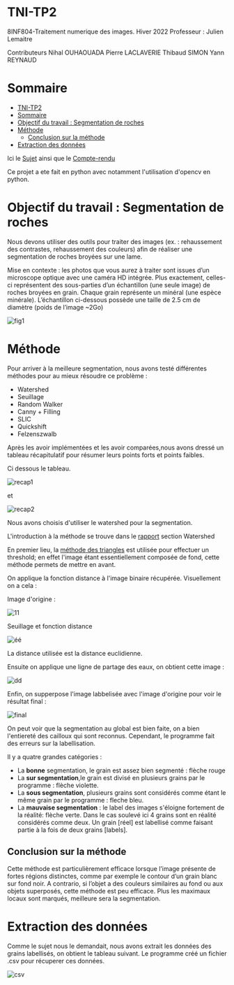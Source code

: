 # TNI-TP2 

8INF804-Traitement numerique des images.
Hiver 2022
Professeur : Julien Lemaitre

Contributeurs
Nihal OUHAOUADA 
Pierre LACLAVERIE 
Thibaud SIMON 
Yann REYNAUD 

# Sommaire 
- [TNI-TP2](#tni-tp2)
- [Sommaire](#sommaire)
- [Objectif du travail : Segmentation de roches](#objectif-du-travail--segmentation-de-roches)
- [Méthode](#méthode)
  - [Conclusion sur la méthode](#conclusion-sur-la-méthode)
- [Extraction des données](#extraction-des-données)

Ici le [Sujet](TP2/Ress/pdf/Sujet%20-%20TP2.pdf) ainsi que le [Compte-rendu](TP2/Ress/pdf/Rapport.pdf)

Ce projet a ete fait en python avec notamment l'utilisation d'opencv en python.

# Objectif du travail : Segmentation de roches

Nous devons utiliser des outils pour traiter des images
(ex. : rehaussement des contrastes, rehaussement des couleurs) afin de réaliser une segmentation de roches broyées sur une lame.

Mise en contexte : les photos que vous aurez à traiter sont issues d’un microscope optique avec
une caméra HD intégrée. Plus exactement, celles-ci représentent des sous-parties d’un échantillon
(une seule image) de roches broyées en grain. Chaque grain représente un minéral (une espèce
minérale). L’échantillon ci-dessous possède une taille de 2.5 cm de diamètre (poids de
l’image ~2Go)

![fig1](TP2/Ress/Images/figure1.jpg)


# Méthode

Pour arriver à la meilleure segmentation, nous avons testé différentes méthodes pour au mieux résoudre ce problème :

- Watershed
- Seuillage
- Random Walker
- Canny + Filling
- SLIC
- Quickshift 
- Felzenszwalb

Après les avoir implémentées et les avoir comparées,nous avons dressé un tableau récapitulatif pour résumer leurs points forts et points faibles.

Ci dessous le tableau.

![recap1](TP2/Ress/Images/recap1.jpg)

et 

![recap2](TP2/Ress/Images/recap2.jpg)

Nous avons choisis d'utiliser le watershed pour la segmentation. 

L'introduction à la méthode se trouve dans le [rapport](TP2/Ress/pdf/Rapport.pdf) section Watershed

En premier lieu, la [méthode des triangles](https://www.researchgate.net/figure/The-triangle-algorithm-selects-the-threshold-intensity-as-the-value-where-the-distance_fig6_240695844) est utilisée pour effectuer un threshold; en effet l'image étant essentiellement composée de fond, cette méthode permets de mettre en avant. 

On applique la fonction distance à l'image binaire récupérée. Visuellement on a cela :

Image d'origine : 

![11](TP2/Images/Echantillion1Mod2_301.png)

Seuillage et fonction distance 

![éé](TP2/Ress/Images/dist.jpg)

La distance utilisée est la distance euclidienne.

Ensuite on applique une ligne de partage des eaux, on obtient cette image :

![dd](TP2/Ress/Images/watershed.jpg)

Enfin, on supperpose l'image labbelisée avec l'image d'origine pour voir le résultat final : 

![final](TP2/Ress/Images/final.jpg)

On peut voir que la segmentation au global est bien faite, on a bien l'entiereté des cailloux qui sont reconnus.
Cependant, le programme fait des erreurs sur la labellisation.


Il y a quatre grandes catégories : 
- La **bonne** segmentation, le grain est assez bien segmenté : flèche rouge
- La **sur segmentation**,le grain est divisé en plusieurs grains par le programme : flèche violette.
- La **sous segmentation**, plusieurs grains sont considérés comme étant le même grain par le programme : fleche bleu.
- La **mauvaise segmentation** : le label des images s'éloigne fortement de la réalité: flèche verte. Dans le cas soulevé ici 4 grains sont en réalité considérés comme deux. Un grain [réel] est labellisé comme faisant partie à la fois de deux grains [labels].

## Conclusion sur la méthode

Cette méthode est particulièrement efficace lorsque l’image présente de fortes régions distinctes, comme par exemple le contour d’un grain blanc sur fond noir. A contrario, si l’objet a des couleurs similaires au fond ou aux objets superposés, cette méthode est peu efficace. Plus les maximaux locaux sont marqués, meilleure sera la segmentation.  

# Extraction des données

Comme le sujet nous le demandait, nous avons extrait les données des grains labellisés, on obtient le tableau suivant. Le programme créé un fichier .csv pour récuperer ces données.

![csv](TP2/Ress/Images/extrqit.jpg)
